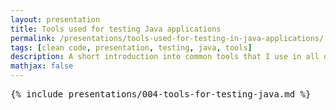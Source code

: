 ```yaml
---
layout: presentation
title: Tools used for testing Java applications
permalink: /presentations/tools-used-for-testing-in-java-applications/
tags: [clean code, presentation, testing, java, tools]
description: A short introduction into common tools that I use in all of my projects for testing Java web applications and services.
mathjax: false
---
```


<pre>{% include presentations/004-tools-for-testing-java.md %}</pre>
